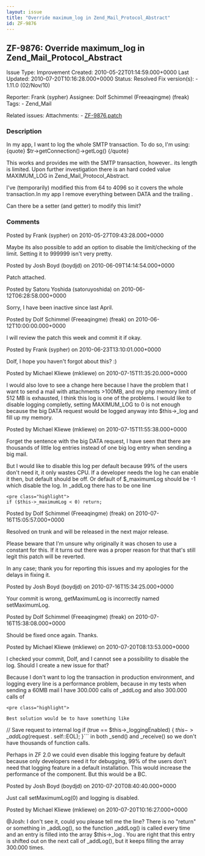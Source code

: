 ```yaml
---
layout: issue
title: "Override maximum_log in Zend_Mail_Protocol_Abstract"
id: ZF-9876
---
```


ZF-9876: Override maximum\_log in Zend\_Mail\_Protocol\_Abstract
----------------------------------------------------------------

 Issue Type: Improvement Created: 2010-05-22T01:14:59.000+0000 Last Updated: 2010-07-20T10:16:28.000+0000 Status: Resolved Fix version(s): - 1.11.0 (02/Nov/10)
 
 Reporter:  Frank (sypher)  Assignee:  Dolf Schimmel (Freeaqingme) (freak)  Tags: - Zend\_Mail
 
 Related issues: 
 Attachments: - [ZF-9876.patch](/issues/secure/attachment/13126/ZF-9876.patch)
 
### Description

In my app, I want to log the whole SMTP transaction. To do so, I'm using: {quote} $tr->getConnection()->getLog() {/quote}

This works and provides me with the SMTP transaction, however.. its length is limited. Upon further investigation there is an hard coded value MAXIMUM\_LOG in Zend\_Mail\_Protocol\_Abstract.

I've (temporarily) modified this from 64 to 4096 so it covers the whole transaction.In my app I remove everything between DATA and the trailing .

Can there be a setter (and getter) to modify this limit?

 

 

### Comments

Posted by Frank (sypher) on 2010-05-27T09:43:28.000+0000

Maybe its also possible to add an option to disable the limit/checking of the limit. Setting it to 999999 isn't very pretty.

 

 

Posted by Josh Boyd (boydjd) on 2010-06-09T14:14:54.000+0000

Patch attached.

 

 

Posted by Satoru Yoshida (satoruyoshida) on 2010-06-12T06:28:58.000+0000

Sorry, I have been inactive since last April.

 

 

Posted by Dolf Schimmel (Freeaqingme) (freak) on 2010-06-12T10:00:00.000+0000

I will review the patch this week and commit it if okay.

 

 

Posted by Frank (sypher) on 2010-06-23T13:10:01.000+0000

Dolf, I hope you haven't forgot about this? :)

 

 

Posted by Michael Kliewe (mkliewe) on 2010-07-15T11:35:20.000+0000

I would also love to see a change here because I have the problem that I want to send a mail with attachments >100MB, and my php memory limit of 512 MB is exhausted, I think this log is one of the problems. I would like to disable logging completly, setting MAXIMUM\_LOG to 0 is not enough because the big DATA request would be logged anyway into $this->\_log and fill up my memory.

 

 

Posted by Michael Kliewe (mkliewe) on 2010-07-15T11:55:38.000+0000

Forget the sentence with the big DATA request, I have seen that there are thousands of little log entries instead of one big log entry when sending a big mail.

But I would like to disable this log per default because 99% of the users don't need it, it only wastes CPU. If a developer needs the log he can enable it then, but default should be off. Or default of $\_maximumLog should be -1 which disable the log. In \_addLog there has to be one line

 
    <pre class="highlight">
    if ($this->_maximumLog < 0) return;


 

 

Posted by Dolf Schimmel (Freeaqingme) (freak) on 2010-07-16T15:05:57.000+0000

Resolved on trunk and will be released in the next major release.

Please beware that I'm unsure why originally it was chosen to use a constant for this. If it turns out there was a proper reason for that that's still legit this patch will be reverted.

In any case; thank you for reporting this issues and my apologies for the delays in fixing it.

 

 

Posted by Josh Boyd (boydjd) on 2010-07-16T15:34:25.000+0000

Your commit is wrong, getMaximumLog is incorrectly named setMaximumLog.

 

 

Posted by Dolf Schimmel (Freeaqingme) (freak) on 2010-07-16T15:38:08.000+0000

Should be fixed once again. Thanks.

 

 

Posted by Michael Kliewe (mkliewe) on 2010-07-20T08:13:53.000+0000

I checked your commit, Dolf, and I cannot see a possibility to disable the log. Should I create a new issue for that?

Because I don't want to log the transaction in production environment, and logging every line is a performance problem, because in my tests when sending a 60MB mail I have 300.000 calls of \_addLog and also 300.000 calls of

 
    <pre class="highlight">
    
    Best solution would be to have something like


// Save request to internal log if (true == $this->\_loggingEnabled) { $this->\_addLog($request . self::EOL); }``` in both \_send() and \_receive() so we don't have thousands of function calls.

Perhaps in ZF 2.0 we could even disable this logging feature by default because only developers need it for debugging, 99% of the users don't need that logging feature in a default installation. This would increase the performance of the component. But this would be a BC.

 

 

Posted by Josh Boyd (boydjd) on 2010-07-20T08:40:40.000+0000

Just call setMaximumLog(0) and logging is disabled.

 

 

Posted by Michael Kliewe (mkliewe) on 2010-07-20T10:16:27.000+0000

@Josh: I don't see it, could you please tell me the line? There is no "return" or something in \_addLog(), so the function \_addLog() is called every time and an entry is filled into the array $this->\_log . You are right that this entry is shifted out on the next call of \_addLog(), but it keeps filling the array 300.000 times.

 

 